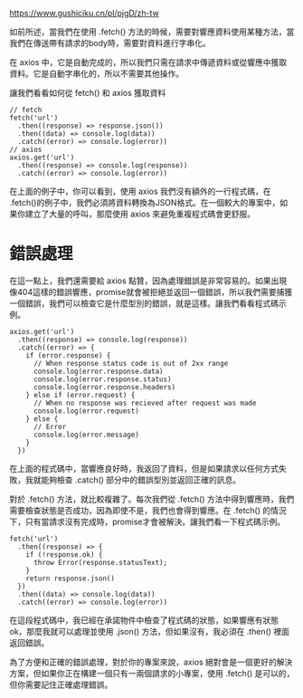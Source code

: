 https://www.gushiciku.cn/pl/pjgD/zh-tw


如前所述，當我們在使用 .fetch() 方法的時候，需要對響應資料使用某種方法，當我們在傳送帶有請求的body時，需要對資料進行字串化。

在 axios 中，它是自動完成的，所以我們只需在請求中傳遞資料或從響應中獲取資料。它是自動字串化的，所以不需要其他操作。

讓我們看看如何從 fetch() 和 axios 獲取資料

```javascript=
// fetch
fetch('url')
  .then((response) => response.json())
  .then((data) => console.log(data))
  .catch((error) => console.log(error))
// axios
axios.get('url')
  .then((response) => console.log(response))
  .catch((error) => console.log(error))
```

在上面的例子中，你可以看到，使用 axios 我們沒有額外的一行程式碼，在 .fetch()的例子中，我們必須將資料轉換為JSON格式。在一個較大的專案中，如果你建立了大量的呼叫，那麼使用 axios 來避免重複程式碼會更舒服。

# 錯誤處理
在這一點上，我們還需要給 axios 點贊，因為處理錯誤是非常容易的。如果出現像404這樣的錯誤響應，promise就會被拒絕並返回一個錯誤，所以我們需要捕獲一個錯誤，我們可以檢查它是什麼型別的錯誤，就是這樣。讓我們看看程式碼示例。

```javascript=
axios.get('url')
  .then((response) => console.log(response))
  .catch((error) => {
    if (error.response) {
      // When response status code is out of 2xx range 
      console.log(error.response.data)
      console.log(error.response.status)
      console.log(error.response.headers)
    } else if (error.request) {
      // When no response was recieved after request was made
      console.log(error.request)
    } else {
      // Error
      console.log(error.message)
    }
  })
```

在上面的程式碼中，當響應良好時，我返回了資料，但是如果請求以任何方式失敗，我就能夠檢查 .catch() 部分中的錯誤型別並返回正確的訊息。

對於 .fetch() 方法，就比較複雜了。每次我們從 .fetch() 方法中得到響應時，我們需要檢查狀態是否成功，因為即使不是，我們也會得到響應。在 .fetch() 的情況下，只有當請求沒有完成時，promise才會被解決。讓我們看一下程式碼示例。

```javascript=
fetch('url')
  .then((response) => {
    if (!response.ok) {
      throw Error(response.statusText);
    }
    return response.json()
  })
  .then((data) => console.log(data))
  .catch((error) => console.log(error))
```

在這段程式碼中，我已經在承諾物件中檢查了程式碼的狀態，如果響應有狀態 ok，那麼我就可以處理並使用 .json() 方法，但如果沒有，我必須在 .then() 裡面返回錯誤。

為了方便和正確的錯誤處理，對於你的專案來說，axios 絕對會是一個更好的解決方案，但如果你正在構建一個只有一兩個請求的小專案，使用 .fetch() 是可以的，但你需要記住正確處理錯誤。